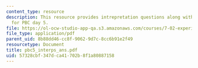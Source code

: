 ```yaml
---
content_type: resource
description: This resource provides intrepretation questions along with their answers
  for PBC day 5.
file: https://ol-ocw-studio-app-qa.s3.amazonaws.com/courses/7-02-experimental-biology-communication-spring-2005/57328cbf347dca41702b8f1a80887158_pbc5_interps_ans.pdf
file_type: application/pdf
parent_uid: 8b88dd46-cc8f-9062-9d7c-8cc6b91e2f49
resourcetype: Document
title: pbc5_interps_ans.pdf
uid: 57328cbf-347d-ca41-702b-8f1a80887158
---
```


